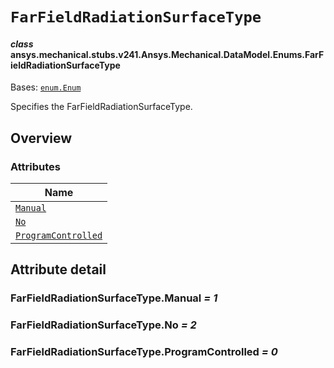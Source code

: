 # `FarFieldRadiationSurfaceType`



#### *class* ansys.mechanical.stubs.v241.Ansys.Mechanical.DataModel.Enums.FarFieldRadiationSurfaceType

Bases: [`enum.Enum`](https://docs.python.org/3/library/enum.html#enum.Enum)

Specifies the FarFieldRadiationSurfaceType.

<!-- !! processed by numpydoc !! -->

<a id="overview"></a>

## Overview

### Attributes

| Name |
| ------------------------------------------------------------------------------------------------------------------------------------------------------------ |
| [`Manual`](../../../../../v242/Ansys/Mechanical/DataModel/Enums/FarFieldRadiationSurfaceType.md#FarFieldRadiationSurfaceType.Manual) |
| [`No`](../../../../../v242/Ansys/Mechanical/DataModel/Enums/FarFieldRadiationSurfaceType.md#FarFieldRadiationSurfaceType.No) |
| [`ProgramControlled`](../../../../../v242/Ansys/Mechanical/DataModel/Enums/FarFieldRadiationSurfaceType.md#FarFieldRadiationSurfaceType.ProgramControlled) |

<a id="attribute-detail"></a>

## Attribute detail

<a id="FarFieldRadiationSurfaceType.Manual"></a>

### FarFieldRadiationSurfaceType.Manual *= 1*

<a id="FarFieldRadiationSurfaceType.No"></a>

### FarFieldRadiationSurfaceType.No *= 2*

<a id="FarFieldRadiationSurfaceType.ProgramControlled"></a>

### FarFieldRadiationSurfaceType.ProgramControlled *= 0*


